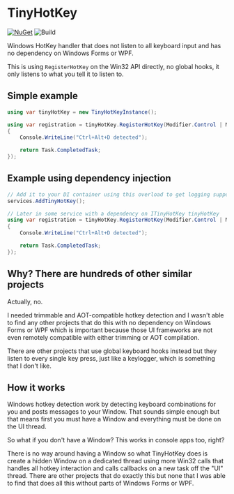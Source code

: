 # TinyHotKey

[![NuGet](https://img.shields.io/nuget/v/TinyHotKey.svg?maxAge=259200)](https://www.nuget.org/packages/TinyHotKey/)
![Build](https://github.com/steamcore/TinyHotKey/workflows/Build/badge.svg)

Windows HotKey handler that does not listen to all keyboard input and has no dependency on
Windows Forms or WPF.

This is using `RegisterHotKey` on the Win32 API directly, no global hooks, it only listens
to what you tell it to listen to.

## Simple example

```csharp
using var tinyHotKey = new TinyHotKeyInstance();

using var registration = tinyHotKey.RegisterHotKey(Modifier.Control | Modifier.Alt, Key.D, () =>
{
	Console.WriteLine("Ctrl+Alt+D detected");

	return Task.CompletedTask;
});
```

## Example using dependency injection

```csharp
// Add it to your DI container using this overload to get logging support as well
services.AddTinyHotKey();

// Later in some service with a dependency on ITinyHotKey tinyHotKey
using var registration = tinyHotKey.RegisterHotKey(Modifier.Control | Modifier.Alt, Key.D, () =>
{
	Console.WriteLine("Ctrl+Alt+D detected");

	return Task.CompletedTask;
});
```

## Why? There are hundreds of other similar projects

Actually, no.

I needed trimmable and AOT-compatible hotkey detection and I wasn't able to find any other
projects that do this with no dependency on Windows Forms or WPF which is important because
those UI frameworks are not even remotely compatible with either trimming or AOT compilation.

There are other projects that use global keyboard hooks instead but they listen to every single
key press, just like a keylogger, which is something that I don't like.


## How it works

Windows hotkey detection work by detecting keyboard combinations for you and posts messages
to your Window. That sounds simple enough but that means first you must have a Window and
everything must be done on the UI thread.

So what if you don't have a Window? This works in console apps too, right?

There is no way around having a Window so what TinyHotKey does is create a hidden Window
on a dedicated thread using more Win32 calls that handles all hotkey interaction and calls
callbacks on a new task off the "UI" thread. There are other projects that do exactly this
but none that I was able to find that does all this without parts of Windows Forms or WPF.
